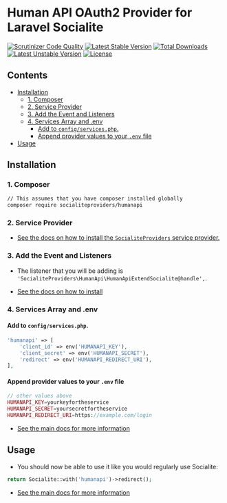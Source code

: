 # Human API OAuth2 Provider for Laravel Socialite

[![Scrutinizer Code Quality](https://img.shields.io/scrutinizer/g/SocialiteProviders/Human-Api.svg?style=flat-square)](https://scrutinizer-ci.com/g/SocialiteProviders/Human-Api/?branch=master)
[![Latest Stable Version](https://img.shields.io/packagist/v/socialiteproviders/human-api.svg?style=flat-square)](https://packagist.org/packages/socialiteproviders/human-api)
[![Total Downloads](https://img.shields.io/packagist/dt/socialiteproviders/human-api.svg?style=flat-square)](https://packagist.org/packages/socialiteproviders/human-api)
[![Latest Unstable Version](https://img.shields.io/packagist/vpre/socialiteproviders/human-api.svg?style=flat-square)](https://packagist.org/packages/socialiteproviders/human-api)
[![License](https://img.shields.io/packagist/l/socialiteproviders/human-api.svg?style=flat-square)](https://packagist.org/packages/socialiteproviders/human-api)

<!-- START doctoc generated TOC please keep comment here to allow auto update -->
<!-- DON'T EDIT THIS SECTION, INSTEAD RE-RUN doctoc TO UPDATE -->
## Contents

- [Installation](#installation)
  - [1. Composer](#1-composer)
  - [2. Service Provider](#2-service-provider)
  - [3. Add the Event and Listeners](#3-add-the-event-and-listeners)
  - [4. Services Array and .env](#4-services-array-and-env)
    - [Add to `config/services.php`.](#add-to-configservicesphp)
    - [Append provider values to your `.env` file](#append-provider-values-to-your-env-file)
- [Usage](#usage)

<!-- END doctoc generated TOC please keep comment here to allow auto update -->


## Installation

### 1. Composer

```bash
// This assumes that you have composer installed globally
composer require socialiteproviders/humanapi
```

### 2. Service Provider

* [See the docs on how to install the `SocialiteProviders` service provider.](https://github.com/SocialiteProviders/Manager#2-service-provider)


### 3. Add the Event and Listeners

* The listener that you will be adding is `'SocialiteProviders\HumanApi\HumanApiExtendSocialite@handle',`.

* [See the docs on how to install](https://github.com/SocialiteProviders/Manager#3-add-the-event-and-listeners)

### 4. Services Array and .env

#### Add to `config/services.php`.

```php
'humanapi' => [
    'client_id' => env('HUMANAPI_KEY'),
    'client_secret' => env('HUMANAPI_SECRET'),
    'redirect' => env('HUMANAPI_REDIRECT_URI'),
],
```

#### Append provider values to your `.env` file

```php
// other values above
HUMANAPI_KEY=yourkeyfortheservice
HUMANAPI_SECRET=yoursecretfortheservice
HUMANAPI_REDIRECT_URI=https://example.com/login
```

* [See the main docs for more information](https://github.com/SocialiteProviders/Manager#4-services-array-and-env)


## Usage

* You should now be able to use it like you would regularly use Socialite:

```php
return Socialite::with('humanapi')->redirect();
```

* [See the main docs for more information](https://github.com/SocialiteProviders/Manager#usage)
